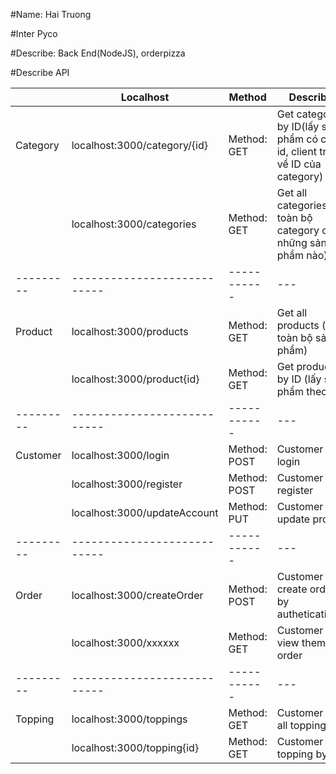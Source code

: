 #Name: Hai Truong

#Inter Pyco

#Describe: Back End(NodeJS), orderpizza

#Describe API

|           | Localhost                   | Method      | Describe      
| --------- | --------------------------- | ----------- | ---
| Category  | localhost:3000/category/{id}| Method: GET | Get category by ID(lấy sản phẩm có cùng id, client trả về ID của category)
|           | localhost:3000/categories   | Method: GET | Get all categories(lấy toàn bộ category có những sản phẩm nào)
| --------- | --------------------------- | ----------- | ---
| Product   | localhost:3000/products     | Method: GET | Get all products (lấy toàn bộ sản phẩm)
|           | localhost:3000/product{id}  | Method: GET | Get product by ID (lấy sản phẩm theo ID)
| --------- | --------------------------- | ----------- | ---
|Customer   | localhost:3000/login        | Method: POST| Customer login
|           | localhost:3000/register     | Method: POST| Customer register
|           | localhost:3000/updateAccount| Method: PUT | Customer update profile
| --------- | --------------------------- | ----------- | ---
|Order      | localhost:3000/createOrder  | Method: POST| Customer create order by authetication
|           | localhost:3000/xxxxxx       | Method: GET | Customer view them order
| --------- | --------------------------- | ----------- | ---
| Topping   | localhost:3000/toppings     | Method: GET | Customer get all toppings 
|           | localhost:3000/topping{id}  | Method: GET | Customer get topping by ID